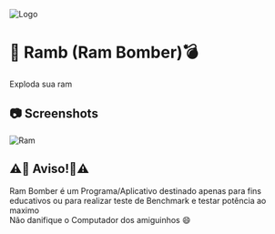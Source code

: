 
![Logo](https://cdn.discordapp.com/attachments/889233196091342920/966378689573056512/ramb_logo.png)

# 🐸 Ramb (Ram Bomber)💣 

Exploda sua ram



## 📷 Screenshots

![Ram](https://cdn.discordapp.com/attachments/889233196091342920/966375199337492501/unknown.png)

## ⚠️🚨 Aviso!🚨⚠️

Ram Bomber é um Programa/Aplicativo destinado apenas para fins educativos ou para realizar teste de Benchmark e testar potência ao maximo<br>
Não danifique o Computador dos amiguinhos 😄
